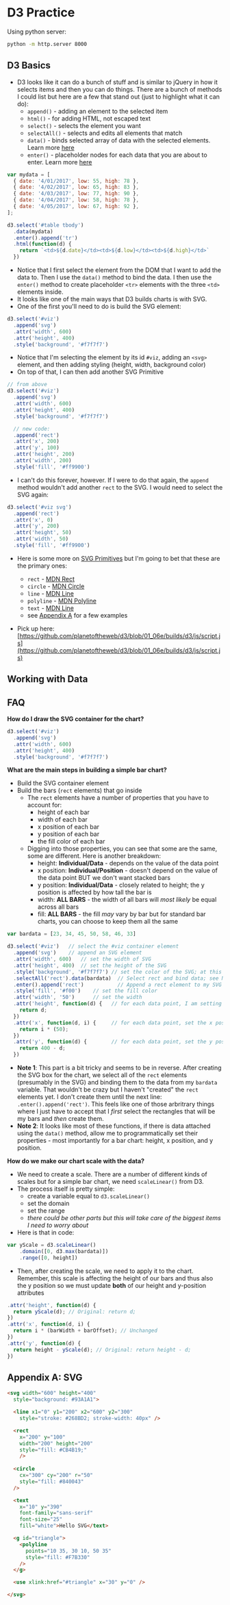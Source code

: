 # D3 Practice

Using python server:

```sh
python -m http.server 8000
```

## D3 Basics

- D3 looks like it can do a bunch of stuff and is similar to jQuery in how it selects items and then you can do things. There are a bunch of methods I could list but here are a few that stand out (just to highlight what it can do):
  - `append()` - adding an element to the selected item
  - `html()` - for adding HTML, not escaped text
  - `select()` - selects the element you want
  - `selectAll()` - selects and edits all elements that match
  - `data()` - binds selected array of data with the selected elements. Learn more [here](https://github.com/d3/d3-selection/blob/v1.4.0/README.md#selection_data)
  - `enter()` - placeholder nodes for each data that you are about to enter. Learn more [here](https://github.com/d3/d3-selection/blob/v1.4.0/README.md#selection_enter)


```js
var mydata = [
  { date: '4/01/2017', low: 55, high: 78 },
  { date: '4/02/2017', low: 65, high: 83 },
  { date: '4/03/2017', low: 77, high: 90 },
  { date: '4/04/2017', low: 58, high: 78 },
  { date: '4/05/2017', low: 67, high: 92 },
];

d3.select('#table tbody')
  .data(mydata)
  .enter().append('tr')
  .html(function(d) {
    return `<td>${d.date}</td><td>${d.low}</td><td>${d.high}</td>`
  })
```
- Notice that I first select the element from the DOM that I want to add the data to. Then I use the `data()` method to bind the data. I then use the `enter()` method to create placeholder `<tr>` elements with the three `<td>` elements inside. 
- It looks like one of the main ways that D3 builds charts is with SVG.
- One of the first you'll need to do is build the SVG element:

```js
d3.select('#viz')
  .append('svg')
  .attr('width', 600)
  .attr('height', 400)
  .style('background', '#f7f7f7')
```
- Notice that I'm selecting the element by its id `#viz`, adding an `<svg>` element, and
then adding styling (height, width, background color)
- On top of that, I can then add another SVG Primitive

```js
// from above
d3.select('#viz')
  .append('svg')
  .attr('width', 600)
  .attr('height', 400)
  .style('background', '#f7f7f7') 

  // new code:
  .append('rect')
  .attr('x', 200)
  .attr('y', 100)
  .attr('height', 200)
  .attr('width', 200)
  .style('fill', '#ff9900')
```
- I can't do this forever, however. If I were to do that again, the `append` method wouldn't add another `rect` to the SVG. I would need to select the SVG again:

```js
d3.select('#viz svg')
  .append('rect')
  .attr('x', 0)
  .attr('y', 200)
  .attr('height', 50)
  .attr('width', 50)
  .style('fill', '#ff9900')
```
- Here is some more on [SVG Primitives](https://developer.mozilla.org/en-US/docs/Web/SVG/Element) but I'm going to bet that these are the primary ones:
  - `rect` - [MDN Rect](https://developer.mozilla.org/en-US/docs/Web/SVG/Element/rect)
  - `circle` - [MDN Circle](https://developer.mozilla.org/en-US/docs/Web/SVG/Element/circle)
  - `line` - [MDN Line](https://developer.mozilla.org/en-US/docs/Web/SVG/Element/line)
  - `polyline` - [MDN Polyline](https://developer.mozilla.org/en-US/docs/Web/SVG/Element/polyline)
  - `text` - [MDN Line](https://developer.mozilla.org/en-US/docs/Web/SVG/Element/text)
  - see [Appendix A](#appendix-a-svg) for a few examples

- Pick up here: [https://github.com/planetoftheweb/d3/blob/01_06e/builds/d3/js/script.js](https://github.com/planetoftheweb/d3/blob/01_06e/builds/d3/js/script.js)


## Working with Data













## FAQ

**How do I draw the SVG container for the chart?**

```js
d3.select('#viz')
  .append('svg')
  .attr('width', 600)
  .attr('height', 400)
  .style('background', '#f7f7f7')
```

**What are the main steps in building a simple bar chart?**

- Build the SVG container element
- Build the bars (`rect` elements) that go inside
  - The `rect` elements have a number of properties that you have to account for:
    - height of each bar
    - width of each bar
    - x position of each bar
    - y position of each bar
    - the fill color of each bar
  - Digging into those properties, you can see that some are the same, some are different. Here is another breakdown:
    - height: **Individual/Data** - depends on the value of the data point
    - x position: **Individual/Position** - doesn't depend on the value of the data point BUT we don't want stacked bars
    - y position: **Individual/Data** - closely related to height; the y position is affected by how tall the bar is
    - width: **ALL BARS** - the width of all bars will *most likely* be equal across all bars
    - fill: **ALL BARS** - the fill *may* vary by bar but for standard bar charts, you can choose to keep them all the same

```js
var bardata = [23, 34, 45, 50, 58, 46, 33]

d3.select('#viz')   // select the #viz container element
  .append('svg')    // append an SVG element
  .attr('width', 600)   // set the width of SVG
  .attr('height', 400)  // set the height of the SVG
  .style('background', '#f7f7f7') // set the color of the SVG; at this point, the SVG "canvas" is complete
  .selectAll('rect').data(bardata)  // Select rect and bind data; see Note 1 below
  .enter().append('rect')           // Append a rect element to my SVG element for each data point; see Note 1 below
  .style('fill', '#f00')    // set the fill color
  .attr('width', '50')      // set the width
  .attr('height', function(d) {   // for each data point, I am setting the height (in pixels); see Note 2 below
    return d;
  })
  .attr('x', function(d, i) {     // for each data point, set the x position
    return i * (50);
  })
  .attr('y', function(d) {        // for each data point, set the y position
    return 400 - d;
  })
```
- **Note 1**: This part is a bit tricky and seems to be in reverse. After creating the SVG box for the chart, we select all of the `rect` elements (presumably in the SVG) and binding them to the data from my `bardata` variable. That wouldn't be crazy but I haven't "created" the `rect` elements yet. I don't create them until the next line: `.enter().append('rect')`. This feels like
one of those arbritrary things where I just have to accept that I *first* select the rectangles that will be my bars and *then* create them.
- **Note 2**: It looks like most of these functions, if there is data attached using the `data()` method, allow me to programmatically set their properties - most importantly for a bar chart: height, x position, and y position.

**How do we make our chart scale with the data?**

- We need to create a scale. There are a number of different kinds of scales but for a simple bar chart, we need `scaleLinear()` from D3.
- The process itself is pretty simple:
  - create a variable equal to `d3.scaleLinear()`
  - set the domain
  - set the range
  - *there could be other parts but this will take care of the biggest items I need to worry about*
- Here is that in code:

```js
var yScale = d3.scaleLinear()
    .domain([0, d3.max(bardata)])
    .range([0, height])
```
- Then, after creating the scale, we need to apply it to the chart. Remember, this scale is affecting the height of our bars and thus also the y position so we must update **both** of our height and y-position attributes

```js
.attr('height', function(d) {
  return yScale(d); // Original: return d;
})
.attr('x', function(d, i) {
  return i * (barWidth + barOffset); // Unchanged
})
.attr('y', function(d) {
  return height - yScale(d); // Original: return height - d;
})
```


## Appendix A: SVG

```html
<svg width="600" height="400" 
  style="background: #93A1A1">

  <line x1="0" y1="200" x2="600" y2="300"
    style="stroke: #268BD2; stroke-width: 40px" />

  <rect 
    x="200" y="100"
    width="200" height="200"
    style="fill: #CB4B19;"
    />
  
  <circle 
    cx="300" cy="200" r="50"
    style="fill: #840043"
  />

  <text 
    x="10" y="390"
    font-family="sans-serif"
    font-size="25"
    fill="white">Hello SVG</text>

  <g id="triangle">
    <polyline 
      points="10 35, 30 10, 50 35"
      style="fill: #F7B330"
    />
  </g>

  <use xlink:href="#triangle" x="30" y="0" />

</svg>
```

